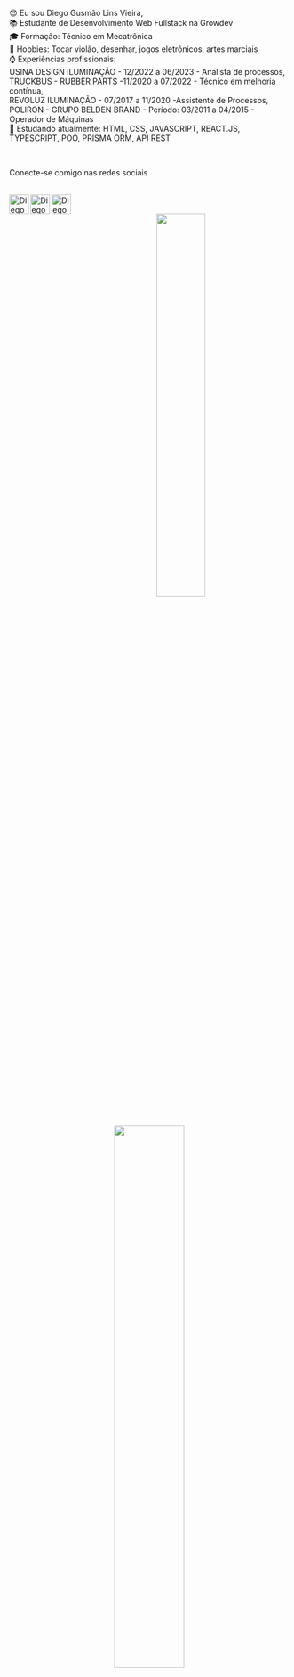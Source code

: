 😎 Eu sou Diego Gusmão Lins Vieira, <br>
📚 Estudante de Desenvolvimento Web Fullstack na Growdev <br>
🎓 Formação: Técnico em Mecatrônica <br>
🎱 Hobbies: Tocar violão, desenhar, jogos eletrônicos, artes marciais <br>
⌚ Experiências profissionais: <br>
USINA DESIGN ILUMINAÇÃO - 12/2022 a 06/2023 - Analista de processos, <br>
TRUCKBUS - RUBBER PARTS -11/2020 a 07/2022 - Técnico em melhoria contínua, <br>
REVOLUZ ILUMINAÇÃO - 07/2017 a 11/2020 -Assistente de Processos, <br>
POLIRON - GRUPO BELDEN BRAND - Período: 03/2011 a 04/2015 - Operador de Máquinas <br>
📗 Estudando atualmente: HTML, CSS, JAVASCRIPT, REACT.JS, TYPESCRIPT, POO, PRISMA ORM, API REST

<br>
<div style="text-align-center">
  <p>Conecte-se comigo nas redes sociais</p>
<br>
<a href="https://www.linkedin.com/in/diegolins07/">
  <img align="left" alt="Diego Lins" width="35px" src="https://cdn.jsdelivr.net/npm/simple-icons@v3/icons/linkedin.svg" />
</a>
<a href="https://www.facebook.com/DiegoG.Lins">
  <img align="left" alt="Diego Lins" width="35px" src="https://cdn.jsdelivr.net/npm/simple-icons@v3/icons/facebook.svg" />
</a>
<a href="https://www.instagram.com/diego_lins777/">
  <img align="left" alt="Diego Lins" width="35px" src="https://cdn.jsdelivr.net/npm/simple-icons@v3/icons/instagram.svg" />
</a>
<br>
<br>
</div>

<div align="center">
  <a href="https://github.com/DiegoGLins">
  <img width="42%" src="https://github-readme-stats.vercel.app/api?username=DiegoGLins&show_icons=true&theme=dracula&include_all_commits=true&count_private=true"/>
  <img width="50%" src="https://github-readme-stats.vercel.app/api/top-langs/?username=DiegoGLins&layout=compact&langs_count=7&theme=dracula"/>
</div>

<p>
  <h2>Linguagens</h2>
  <span> 
    <img src="https://img.shields.io/badge/HTML5-E34126?style=for-the-badge&logo=html5&logoColor=black&labelColor=black">
    <img src="https://img.shields.io/badge/CSS3-1572B6?style=for-the-badge&logo=css3&logoColor=black&labelColor=black">
    <img src="https://img.shields.io/badge/C%2B%2B-00599C?style=for-the-badge&logo=c%2B%2B&logoColor=black&labelColor=black">
    <img src="https://img.shields.io/badge/C-00599C?style=for-the-badge&logo=c&logoColor=black&labelColor=black">
    <img src="https://img.shields.io/badge/TypeScript-3178C6?style=for-the-badge&logo=typescript&logoColor=black&labelColor=black">
    <img src="https://img.shields.io/badge/JavaScript-F7DF1E?style=for-the-badge&logo=javascript&logoColor=black&labelColor=black">
    <img src="https://img.shields.io/badge/Bootstrap-7952B3?style=for-the-badge&logo=bootstrap&logoColor=black&labelColor=black">
    <img src="https://img.shields.io/badge/React-white?style=for-the-badge&logo=react&logoColor=black&labelColor=black">
  </span>
</p>

